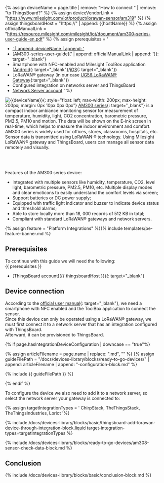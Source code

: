 
{% assign deviceName = page.title | remove: "How to connect " | remove: "to ThingsBoard?" %}
{% assign deviceVendorLink = "https://www.milesight.com/iot/product/lorawan-sensor/am319" %}
{% assign thingsboardHost = "https://" | append: {{hostName}} %}
{% assign officialManualLink = "https://resource.milesight.com/milesight/iot/document/am300-series-user-guide-en.pdf" %}
{% assign prerequisites = '
- <a href="' | append: deviceVendorLink | append: '" target="_blank">' | append: deviceName | append: '</a>
- [AM300-series-user-guide](' | append: officialManualLink | append: '){: target="_blank"}
- Smartphone with NFC-enabled and Milesight ToolBox application ([Android](https://play.google.com/store/apps/details?id=com.ursalinknfc){: target="_blank"}/[iOS](https://itunes.apple.com/app/id1518748039){: target="_blank"})
- LoRaWAN® gateway (in our case [UG56 LoRaWAN® Gateway](/docs/pe/devices-library/ug56-lorawan-gateway/){:target="_blank"})
- Configured integration on networks server and ThingsBoard
- [Network Server account](#device-connection)
'
 %}

![{{deviceName}}](https://img.thingsboard.io/devices-library/{{page.deviceImageFileName}}){: style="float: left; max-width: 200px; max-height: 200px; margin: 0px 10px 0px 0px"}
[AM300 series]({{deviceVendorLink}}){: target="_blank"} is a compact indoor ambiance monitoring sensor for measurement of temperature, humidity, light, CO2 concentration, barometric pressure, PM2.5, PM10 and motion. 
The data will be shown on the E-ink screen in real-time, which helps to measure the indoor environment and comfort. 
AM300 series is widely used for offices, stores, classrooms, hospitals, etc. Sensor data is transmitted using LoRaWAN ® technology. 
Using Milesight LoRaWAN® gateway and ThingsBoard, users can manage all sensor data remotely and visually.

<br><br><br>
Features of the AM300 series device:
- Integrated with multiple sensors like humidity, temperature, CO2, level light, barometric pressure, PM2.5, PM10, etc. Multiple display modes and clear emoticons to easily understand the comfort levels via screen;
- Support batteries or DC power supply;
- Equipped with traffic light indicator and buzzer to indicate device status and threshold alarms;
- Able to store locally more than 18, 000 records of 512 KB in total;
- Compliant with standard LoRaWAN® gateways and network servers.

{% assign feature = "Platform Integrations" %}{% include templates/pe-feature-banner.md %}

## Prerequisites

To continue with this guide we will need the following:  
{{ prerequisites }}
- [ThingsBoard account]({{ thingsboardHost }}){: target="_blank"}

## Device connection

According to the [official user manual]({{officialManualLink}}){: target="_blank"}, we need a smartphone with NFC enabled and the ToolBox application to connect the sensor.  
Since this device can only be operated using a LoRaWAN® gateway, we must first connect it to a network server that has an integration configured with ThingsBoard.  
Afterward, it can be provisioned to ThingsBoard.

{% if page.hasIntegrationDeviceConfiguration | downcase == "true"%}

{% assign articleFilename = page.name |  replace: ".md", "" %}
{% assign guideFilePath = "/docs/devices-library/blocks/ready-to-go-devices/" | append: articleFilename | append: "-configuration-block.md" %}

{% include {{ guideFilePath }} %}

{% endif %}

To configure the device we also need to add it to a network server, so select the network server your gateway is connected to:  

{% assign targetIntegrationTypes = '
ChirpStack,
TheThingsStack,
TheThingsIndustries,
Loriot
'%}

{% include /docs/devices-library/blocks/basic/thingsboard-add-lorawan-device-through-integration-block.liquid target-integration-types=targetIntegrationTypes %}

{% include /docs/devices-library/blocks/ready-to-go-devices/am308-sensor-check-data-block.md %}

## Conclusion

{% include /docs/devices-library/blocks/basic/conclusion-block.md %}